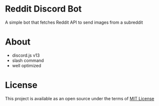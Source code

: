 # Reddit Discord Bot
A simple bot that fetches Reddit API to send images from a subreddit

# About
- discord.js v13
- slash command
- well optimized

# License
This project is available as an open source under the terms of [MIT License](/LICENSE)
